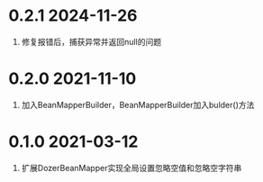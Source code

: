 # 0.2.1 2024-11-26
1. 修复报错后，捕获异常并返回null的问题

# 0.2.0 2021-11-10
1. 加入BeanMapperBuilder，BeanMapperBuilder加入bulder()方法

# 0.1.0 2021-03-12
1. 扩展DozerBeanMapper实现全局设置忽略空值和忽略空字符串